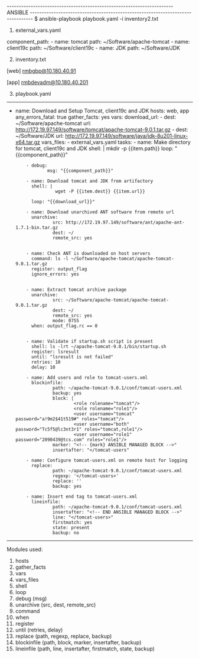 ---------------------------------------------------------------------- ANSIBLE -------------------------------------------------------------------------------
$ ansible-playbook playbook.yaml -i inventory2.txt


1. external_vars.yaml

component_path:
        - name: tomcat
          path: ~/Software/apache-tomcat
        - name: client19c
          path: ~/Software/client19c
        - name: JDK
          path: ~/Software/JDK


2. inventory.txt

[web]
rmbgbp@10.180.40.91

[app]
rmbdevadm@10.180.40.201

3. playbook.yaml

---
- name: Download and Setup Tomcat, client19c and JDK
  hosts: web, app
  any_errors_fatal: true
  gather_facts: yes
  vars:
          download_url:
                  - dest: ~/Software/apache-tomcat
                    url: http://172.19.97.149/software/tomcat/apache-tomcat-9.0.1.tar.gz
                  - dest: ~/Software/JDK
                    url: http://172.19.97.149/software/java/jdk-8u201-linux-x64.tar.gz
  vars_files:
          - external_vars.yaml
  tasks:
          - name: Make directory for tomcat, client19c and JDK
            shell: |
                    mkdir -p {{item.path}}
            loop: "{{component_path}}"

          - debug:
                  msg: "{{component_path}}"

          - name: Download tomcat and JDK from artifactory
            shell: |
                     wget -P {{item.dest}} {{item.url}}

            loop: "{{download_url}}"

          - name: Download unarchived ANT software from remote url
            unarchive:
                    src: http://172.19.97.149/software/ant/apache-ant-1.7.1-bin.tar.gz
                    dest: ~/
                    remote_src: yes


          - name: Check ANT is downloaded on host servers
            command: ls -l ~/Software/apache-tomcat/apache-tomcat-9.0.1.tar.gz
            register: output_flag
            ignore_errors: yes


          - name: Extract tomcat archive package
            unarchive:
                    src: ~/Software/apache-tomcat/apache-tomcat-9.0.1.tar.gz
                    dest: ~/
                    remote_src: yes
                    mode: 0755
            when: output_flag.rc == 0


          - name: Validate if startup.sh script is present
            shell: ls -lrt ~/apache-tomcat-9.0.1/bin/startup.sh
            register: lsresult
            until: "lsresult is not failed"
            retries: 10
            delay: 10

          - name: Add users and role to tomcat-users.xml
            blockinfile:
                    path: ~/apache-tomcat-9.0.1/conf/tomcat-users.xml
                    backup: yes
                    block: |
                            <role rolename="tomcat"/>
                            <role rolename="role1"/>
                            <user username="tomcat" password="a!9m2$41t519#" roles="tomcat"/>
                            <user username="both" password="Tc5f5@lc3nt3r1" roles="tomcat,role1"/>
                            <user username="role1" password="2090439@tcs.com" roles="role1"/>
                    marker: "<!-- {mark} ANSIBLE MANAGED BLOCK -->"
                    insertafter: "</tomcat-users"

          - name: Configure tomcat-users.xml on remote host for logging
            replace:
                    path: ~/apache-tomcat-9.0.1/conf/tomcat-users.xml
                    regexp: '</tomcat-users>'
                    replace: ''
                    backup: yes

          - name: Insert end tag to tomcat-users.xml
            lineinfile:
                    path: ~/apache-tomcat-9.0.1/conf/tomcat-users.xml
                    insertafter: "<!-- END ANSIBLE MANAGED BLOCK -->"
                    line: "</tomcat-users>"
                    firstmatch: yes
                    state: present
                    backup: no

---------------------------------------------------------------------------------------------------------------------------------------------------------------

Modules used:

1. hosts
2. gather_facts
3. vars
4. vars_files
5. shell
6. loop
7. debug (msg)
8. unarchive (src, dest, remote_src)
9. command
10. when
11. register
12. until (retries, delay)
13. replace (path, regexp, replace, backup)
14. blockinfile (path, block, marker, insertafter, backup)
15. lineinfile (path, line, insertafter, firstmatch, state, backup)